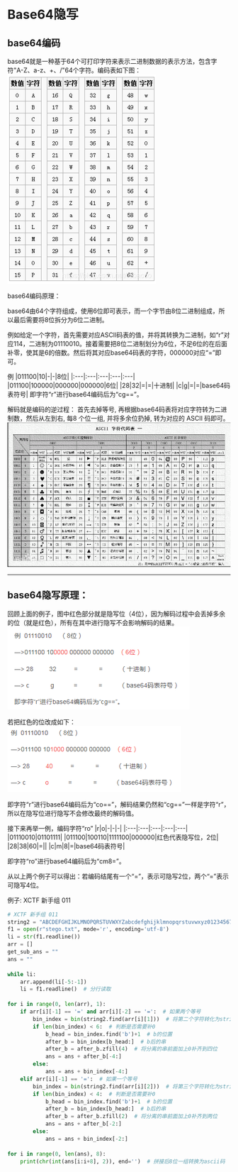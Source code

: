 # Base64隐写
## base64编码
base64就是一种基于64个可打印字符来表示二进制数据的表示方法，包含字符"A-Z、a-z、+、/"64个字符。编码表如下图：
![图 1](../../../images/e88ada641c32c09418a6df0d4675874292768af18c1feb577e03ffb2a2b18c53.png)  

base64编码原理：

base64由64个字符组成，使用6位即可表示，而一个字节由8位二进制组成，所以最后需要将8位拆分为6位二进制。

例如给定一个字符，首先需要对应ASCII码表的值，并将其转换为二进制，如“r”对应114，二进制为01110010。接着需要把8位二进制划分为6位，不足6位的在后面补零，使其是6的倍数。然后将其对应base64码表的字符，000000对应“=”即可。

例
|011100|10|-|-|8位|
|:---|:---|:---|:---|:---|
|011100|100000|000000|000000|6位|
|28|32|=|=|十进制|
|c|g|=|=|base64码表符号|
即字符“r”进行base64编码后为“cg==”。

解码就是编码的逆过程：
首先去掉等号, 再根据base64码表将对应字符转为二进制数，然后从左到右, 每8 个位一组, 并将多余位扔掉, 转为对应的 ASCII 码即可。
![图 3](../../../images/0017e9dc9688d275d24da315db2854b37ef1f2eae9b748e26823dba4bc200441.png)  

----

## base64隐写原理：

回顾上面的例子，图中红色部分就是隐写位（4位），因为解码过程中会丢掉多余的位（就是红色），所有在其中进行隐写不会影响解码的结果。
![图 4](../../../images/ebd935661d7b26c2d60da5c9616a74c7e6cb87df7073d6b3e318cee2bb0d5736.png)  

若把红色的位改成如下：
![图 6](../../../images/457993d544784e0b4ace807a9c4c4fda306c7b8b06006bd2044fb5663ed5ed17.png)  

即字符“r”进行base64编码后为“co==”，解码结果仍然和“cg==”一样是字符“r”，所以在隐写位进行隐写不会修改最终的解码值。

接下来再举一例，编码字符“ro”
|r|o|-|-|-|
|:---|:---|:---|:---|:---|
|01110010|01101111|
|011100|100110|1111100|000000|红色代表隐写位，2位|
|28|38|60|=||
|c|m|8|=|base64码表符号|

即字符“ro”进行base64编码后为“cm8=”。

从以上两个例子可以得出：若编码结尾有一个“=”，表示可隐写2位，两个“=”表示可隐写4位。

例子:
XCTF 新手组 011
```python
# XCTF 新手组 011
string2 = "ABCDEFGHIJKLMNOPQRSTUVWXYZabcdefghijklmnopqrstuvwxyz0123456789+/"
f1 = open(r"stego.txt", mode='r', encoding='utf-8')
li = str(f1.readline())
arr = []
get_sub_ans = ""
ans = ""

while li:
    arr.append(li[-5:-1])
    li = f1.readline()  # 分行读取

for i in range(0, len(arr), 1):
    if arr[i][-1] == '=' and arr[i][-2] == '=':  # 如果两个等号
        bin_index = bin(string2.find(arr[i][1]))  # 将第二个字符转化为string2中的对应十进制index，再转为二进制；
        if len(bin_index) < 6:  # 判断是否需要补0
            b_head = bin_index.find('b')+1  # b的位置
            after_b = bin_index[b_head:]  # b后的串
            after_b = after_b.zfill(4)  # 将分离的串前面加上0补齐到四位
            ans = ans + after_b[-4:]
        else:
            ans = ans + bin_index[-4:]
    elif arr[i][-1] == '=':  # 如果一个等号
        bin_index = bin(string2.find(arr[i][2]))  # 将第三个字符转化为string2中的对应十进制index，再转为二进制；
        if len(bin_index) < 4:  # 判断是否需要补0
            b_head = bin_index.find('b')+1  # b的位置
            after_b = bin_index[b_head:]  # b后的串
            after_b = after_b.zfill(2)  # 将分离的串前面加上0补齐到两位
            ans = ans + after_b[-2:]
        else:
            ans = ans + bin_index[-2:]

for i in range(0, len(ans), 8):
    print(chr(int(ans[i:i+8], 2)), end='')  # 拼接后8位一组转换为ascii码

```